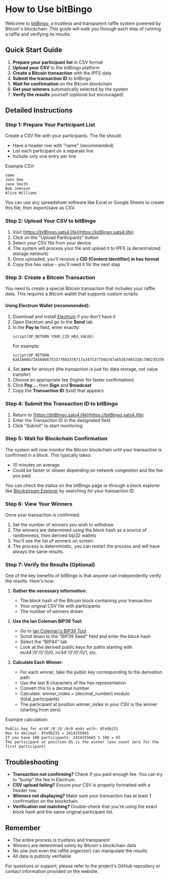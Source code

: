 # How to Use bitBingo

Welcome to [bitBingo](https://bitBingo.sats4.life), a trustless and transparent raffle system powered by Bitcoin's blockchain. This guide will walk you through each step of running a raffle and verifying its results.

## Quick Start Guide

1. **Prepare your participant list** in CSV format
2. **Upload your CSV** to the bitBingo platform
3. **Create a Bitcoin transaction** with the IPFS data
4. **Submit the transaction ID** to bitBingo
5. **Wait for confirmation** on the Bitcoin blockchain
6. **Get your winners** automatically selected by the system
7. **Verify the results** yourself (optional but encouraged)

## Detailed Instructions

### Step 1: Prepare Your Participant List

Create a CSV file with your participants. The file should:
- Have a header row with "name" (recommended)
- List each participant on a separate line
- Include only one entry per line

Example CSV:
```
name
John Doe
Jane Smith
Bob Johnson
Alice Williams
```

You can use any spreadsheet software like Excel or Google Sheets to create this file, then export/save as CSV.

### Step 2: Upload Your CSV to bitBingo

1. Visit [https://bitBingo.sats4.life](https://bitBingo.sats4.life)
2. Click on the "Upload Participants" button
3. Select your CSV file from your device
4. The system will process your file and upload it to IPFS (a decentralized storage network)
5. Once uploaded, you'll receive a **CID (Content Identifier) in hex format**
6. Copy this hex value - you'll need it for the next step

### Step 3: Create a Bitcoin Transaction

You need to create a special Bitcoin transaction that includes your raffle data. This requires a Bitcoin wallet that supports custom scripts.

#### Using Electrum Wallet (recommended):

1. Download and install [Electrum](https://electrum.org/) if you don't have it
2. Open Electrum and go to the **Send** tab
3. In the **Pay to** field, enter exactly:
   ```
   script(OP_RETURN YOUR_CID_HEX_VALUE)
   ```
   For example:
   ```
   script(OP_RETURN 6261666b72656966753377663376717a347537756b747a65367465326c78623537656b777267336e67646a6c346b74676f6167356a667775646769)
   ```
4. Set **zero** for amount (the transaction is just for data storage, not value transfer)
5. Choose an appropriate fee (higher for faster confirmation)
6. Click **Pay...**, then **Sign** and **Broadcast**
7. Copy the **Transaction ID** (txid) that appears

### Step 4: Submit the Transaction ID to bitBingo

1. Return to [https://bitBingo.sats4.life](https://bitBingo.sats4.life)
2. Enter the Transaction ID in the designated field
3. Click "Submit" to start monitoring

### Step 5: Wait for Blockchain Confirmation

The system will now monitor the Bitcoin blockchain until your transaction is confirmed in a block. This typically takes:
- 10 minutes on average
- Could be faster or slower depending on network congestion and the fee you paid

You can check the status on the bitBingo page or through a block explorer like [Blockstream Explorer](https://blockstream.info/) by searching for your transaction ID.

### Step 6: View Your Winners

Once your transaction is confirmed:
1. Set the number of winners you wish to withdraw
2. The winners are determined using the block hash as a source of randomness, then derived bip32 wallets
3. You'll see the list of winners on screen
4. The process is deterministic, you can restart the process and will have always the same results.

### Step 7: Verify the Results (Optional)

One of the key benefits of bitBingo is that anyone can independently verify the results. Here's how:

1. **Gather the necessary information:**
   - The block hash of the Bitcoin block containing your transaction
   - Your original CSV file with participants
   - The number of winners drawn

2. **Use the Ian Coleman BIP39 Tool:**
   - Go to [Ian Coleman's BIP39 Tool](https://iancoleman.io/bip39/)
   - Scroll down to the "BIP39 Seed" field and enter the block hash
   - Select the "BIP44" tab
   - Look at the derived public keys for paths starting with m/44'/0'/0'/0/0, m/44'/0'/0'/0/1, etc.

3. **Calculate Each Winner:**
   - For each winner, take the public key corresponding to the derivation path
   - Use the last 8 characters of the hex representation
   - Convert this to a decimal number
   - Calculate: winner_index = (decimal_number) modulo (total_participants)
   - The participant at position winner_index in your CSV is the winner (starting from zero)

Example calculation:
```
Public key for m/44'/0'/0'/0/0 ends with: 8fe9b231
Hex to decimal: 8fe9b231 = 2414255665
If you have 100 participants: 2414255665 % 100 = 65
The participant at position 65 is the winner (you count zero for the first participant)
```

## Troubleshooting

- **Transaction not confirming?** Check if you paid enough fee. You can try to "bump" the fee in Electrum.
- **CSV upload failing?** Ensure your CSV is properly formatted with a header row.
- **Winners not displaying?** Make sure your transaction has at least 1 confirmation on the blockchain.
- **Verification not matching?** Double-check that you're using the exact block hash and the same original participant list.

## Remember

- The entire process is trustless and transparent
- Winners are determined solely by Bitcoin's blockchain data
- No one (not even the raffle organizer) can manipulate the results
- All data is publicly verifiable

For questions or support, please refer to the project's GitHub repository or contact information provided on the website. 
